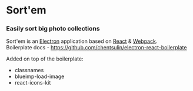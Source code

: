 # Sort'em

### Easily sort big photo collections

Sort'em is an [Electron](http://electron.atom.io/) application based on [React](https://facebook.github.io/react/) & [Webpack](http://webpack.github.io/docs/).  
Boilerplate docs - https://github.com/chentsulin/electron-react-boilerplate

Added on top of the boilerplate:

- classnames
- blueimp-load-image
- react-icons-kit
